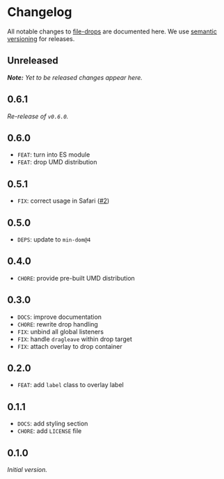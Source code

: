 # Changelog

All notable changes to [file-drops](https://github.com/nikku/file-drops) are documented here. We use [semantic versioning](http://semver.org/) for releases.

## Unreleased

___Note:__ Yet to be released changes appear here._

## 0.6.1

_Re-release of `v0.6.0`._

## 0.6.0

* `FEAT`: turn into ES module
* `FEAT`: drop UMD distribution

## 0.5.1

* `FIX`: correct usage in Safari ([#2](https://github.com/nikku/file-drops/issues/2))

## 0.5.0

* `DEPS`: update to `min-dom@4`

## 0.4.0

* `CHORE`: provide pre-built UMD distribution

## 0.3.0

* `DOCS`: improve documentation
* `CHORE`: rewrite drop handling
* `FIX`: unbind all global listeners
* `FIX`: handle `dragleave` within drop target
* `FIX`: attach overlay to drop container

## 0.2.0

* `FEAT`: add `label` class to overlay label

## 0.1.1

* `DOCS`: add styling section
* `CHORE`: add `LICENSE` file

## 0.1.0

_Initial version._
